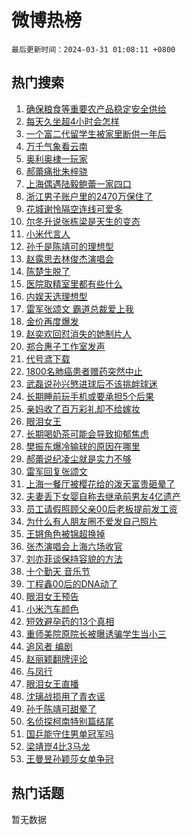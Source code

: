 # 微博热榜

`最后更新时间：2024-03-31 01:08:11 +0800`

## 热门搜索

1. [确保粮食等重要农产品稳定安全供给](https://m.weibo.cn/search?containerid=100103type%3D1%26t%3D10%26q%3D%23%E7%A1%AE%E4%BF%9D%E7%B2%AE%E9%A3%9F%E7%AD%89%E9%87%8D%E8%A6%81%E5%86%9C%E4%BA%A7%E5%93%81%E7%A8%B3%E5%AE%9A%E5%AE%89%E5%85%A8%E4%BE%9B%E7%BB%99%23&stream_entry_id=51&isnewpage=1&extparam=seat%3D1%26filter_type%3Drealtimehot%26c_type%3D51%26stream_entry_id%3D51%26pos%3D0%26q%3D%2523%25E7%25A1%25AE%25E4%25BF%259D%25E7%25B2%25AE%25E9%25A3%259F%25E7%25AD%2589%25E9%2587%258D%25E8%25A6%2581%25E5%2586%259C%25E4%25BA%25A7%25E5%2593%2581%25E7%25A8%25B3%25E5%25AE%259A%25E5%25AE%2589%25E5%2585%25A8%25E4%25BE%259B%25E7%25BB%2599%2523%26dgr%3D0%26cate%3D10103%26display_time%3D1711818489%26pre_seqid%3D171181848997001562868)
1. [每天久坐超4小时会怎样](https://m.weibo.cn/search?containerid=100103type%3D1%26t%3D10%26q%3D%23%E6%AF%8F%E5%A4%A9%E4%B9%85%E5%9D%90%E8%B6%854%E5%B0%8F%E6%97%B6%E4%BC%9A%E6%80%8E%E6%A0%B7%23&stream_entry_id=31&isnewpage=1&extparam=seat%3D1%26realpos%3D1%26band_rank%3D1%26pos%3D0%26c_type%3D31%26cate%3D5001%26lcate%3D5001%26stream_entry_id%3D31%26filter_type%3Drealtimehot%26q%3D%2523%25E6%25AF%258F%25E5%25A4%25A9%25E4%25B9%2585%25E5%259D%2590%25E8%25B6%25854%25E5%25B0%258F%25E6%2597%25B6%25E4%25BC%259A%25E6%2580%258E%25E6%25A0%25B7%2523%26flag%3D2%26dgr%3D0%26display_time%3D1711818489%26pre_seqid%3D171181848997001562868)
1. [一个富二代留学生被家里断供一年后](https://m.weibo.cn/search?containerid=100103type%3D1%26t%3D10%26q%3D%23%E4%B8%80%E4%B8%AA%E5%AF%8C%E4%BA%8C%E4%BB%A3%E7%95%99%E5%AD%A6%E7%94%9F%E8%A2%AB%E5%AE%B6%E9%87%8C%E6%96%AD%E4%BE%9B%E4%B8%80%E5%B9%B4%E5%90%8E%23&stream_entry_id=31&isnewpage=1&extparam=seat%3D1%26realpos%3D2%26band_rank%3D2%26pos%3D1%26c_type%3D31%26cate%3D5001%26lcate%3D5001%26stream_entry_id%3D31%26filter_type%3Drealtimehot%26q%3D%2523%25E4%25B8%2580%25E4%25B8%25AA%25E5%25AF%258C%25E4%25BA%258C%25E4%25BB%25A3%25E7%2595%2599%25E5%25AD%25A6%25E7%2594%259F%25E8%25A2%25AB%25E5%25AE%25B6%25E9%2587%258C%25E6%2596%25AD%25E4%25BE%259B%25E4%25B8%2580%25E5%25B9%25B4%25E5%2590%258E%2523%26flag%3D2%26dgr%3D0%26display_time%3D1711818489%26pre_seqid%3D171181848997001562868)
1. [万千气象看云南](https://m.weibo.cn/search?containerid=100103type%3D1%26t%3D10%26q%3D%23%E4%B8%87%E5%8D%83%E6%B0%94%E8%B1%A1%E7%9C%8B%E4%BA%91%E5%8D%97%23&stream_entry_id=31&isnewpage=1&extparam=seat%3D1%26realpos%3D3%26band_rank%3D3%26pos%3D2%26c_type%3D31%26cate%3D5001%26lcate%3D5001%26stream_entry_id%3D31%26filter_type%3Drealtimehot%26q%3D%2523%25E4%25B8%2587%25E5%258D%2583%25E6%25B0%2594%25E8%25B1%25A1%25E7%259C%258B%25E4%25BA%2591%25E5%258D%2597%2523%26flag%3D0%26dgr%3D0%26display_time%3D1711818489%26pre_seqid%3D171181848997001562868)
1. [奥利奥棣一玩家](https://m.weibo.cn/search?containerid=100103type%3D1%26t%3D10%26q%3D%23%E5%A5%A5%E5%88%A9%E5%A5%A5%E6%A3%A3%E4%B8%80%E7%8E%A9%E5%AE%B6%23&stream_entry_id=31&isnewpage=1&extparam=seat%3D1%26band_rank%3D4%26pos%3D3%26c_type%3D31%26is_ad_pos%3D1%26topic_ad%3D1%26cate%3D5001%26lcate%3D5001%26stream_entry_id%3D31%26filter_type%3Drealtimehot%26q%3D%2523%25E5%25A5%25A5%25E5%2588%25A9%25E5%25A5%25A5%25E6%25A3%25A3%25E4%25B8%2580%25E7%258E%25A9%25E5%25AE%25B6%2523%26dgr%3D0%26adid%3D229725%26display_time%3D1711818489%26pre_seqid%3D171181848997001562868)
1. [郝蕾痛批朱梓骁](https://m.weibo.cn/search?containerid=100103type%3D1%26t%3D10%26q%3D%23%E9%83%9D%E8%95%BE%E7%97%9B%E6%89%B9%E6%9C%B1%E6%A2%93%E9%AA%81%23&stream_entry_id=31&isnewpage=1&extparam=seat%3D1%26realpos%3D4%26band_rank%3D4%26pos%3D4%26c_type%3D31%26cate%3D5001%26lcate%3D5001%26stream_entry_id%3D31%26filter_type%3Drealtimehot%26q%3D%2523%25E9%2583%259D%25E8%2595%25BE%25E7%2597%259B%25E6%2589%25B9%25E6%259C%25B1%25E6%25A2%2593%25E9%25AA%2581%2523%26flag%3D2%26dgr%3D0%26display_time%3D1711818489%26pre_seqid%3D171181848997001562868)
1. [上海偶遇陆毅鲍蕾一家四口](https://m.weibo.cn/search?containerid=100103type%3D1%26t%3D10%26q%3D%23%E4%B8%8A%E6%B5%B7%E5%81%B6%E9%81%87%E9%99%86%E6%AF%85%E9%B2%8D%E8%95%BE%E4%B8%80%E5%AE%B6%E5%9B%9B%E5%8F%A3%23&stream_entry_id=31&isnewpage=1&extparam=seat%3D1%26realpos%3D5%26band_rank%3D5%26pos%3D5%26c_type%3D31%26cate%3D5001%26lcate%3D5001%26stream_entry_id%3D31%26filter_type%3Drealtimehot%26q%3D%2523%25E4%25B8%258A%25E6%25B5%25B7%25E5%2581%25B6%25E9%2581%2587%25E9%2599%2586%25E6%25AF%2585%25E9%25B2%258D%25E8%2595%25BE%25E4%25B8%2580%25E5%25AE%25B6%25E5%259B%259B%25E5%258F%25A3%2523%26flag%3D1%26dgr%3D0%26display_time%3D1711818489%26pre_seqid%3D171181848997001562868)
1. [浙江男子账户里的2470万保住了](https://m.weibo.cn/search?containerid=100103type%3D1%26t%3D10%26q%3D%23%E6%B5%99%E6%B1%9F%E7%94%B7%E5%AD%90%E8%B4%A6%E6%88%B7%E9%87%8C%E7%9A%842470%E4%B8%87%E4%BF%9D%E4%BD%8F%E4%BA%86%23&stream_entry_id=31&isnewpage=1&extparam=seat%3D1%26realpos%3D6%26band_rank%3D6%26pos%3D6%26c_type%3D31%26cate%3D5001%26lcate%3D5001%26stream_entry_id%3D31%26filter_type%3Drealtimehot%26q%3D%2523%25E6%25B5%2599%25E6%25B1%259F%25E7%2594%25B7%25E5%25AD%2590%25E8%25B4%25A6%25E6%2588%25B7%25E9%2587%258C%25E7%259A%25842470%25E4%25B8%2587%25E4%25BF%259D%25E4%25BD%258F%25E4%25BA%2586%2523%26flag%3D32768%26dgr%3D0%26display_time%3D1711818489%26pre_seqid%3D171181848997001562868)
1. [花城谢怜隔空连线可爱多](https://m.weibo.cn/search?containerid=100103type%3D1%26t%3D10%26q%3D%23%E8%8A%B1%E5%9F%8E%E8%B0%A2%E6%80%9C%E9%9A%94%E7%A9%BA%E8%BF%9E%E7%BA%BF%E5%8F%AF%E7%88%B1%E5%A4%9A%23&stream_entry_id=31&isnewpage=1&extparam=seat%3D1%26band_rank%3D7%26pos%3D7%26c_type%3D31%26is_ad_pos%3D1%26topic_ad%3D1%26cate%3D5001%26lcate%3D5001%26stream_entry_id%3D31%26filter_type%3Drealtimehot%26q%3D%2523%25E8%258A%25B1%25E5%259F%258E%25E8%25B0%25A2%25E6%2580%259C%25E9%259A%2594%25E7%25A9%25BA%25E8%25BF%259E%25E7%25BA%25BF%25E5%258F%25AF%25E7%2588%25B1%25E5%25A4%259A%2523%26dgr%3D0%26adid%3D229724%26display_time%3D1711818489%26pre_seqid%3D171181848997001562868)
1. [尔冬升说张栋梁是天生的变态](https://m.weibo.cn/search?containerid=100103type%3D1%26t%3D10%26q%3D%23%E5%B0%94%E5%86%AC%E5%8D%87%E8%AF%B4%E5%BC%A0%E6%A0%8B%E6%A2%81%E6%98%AF%E5%A4%A9%E7%94%9F%E7%9A%84%E5%8F%98%E6%80%81%23&stream_entry_id=31&isnewpage=1&extparam=seat%3D1%26realpos%3D7%26band_rank%3D7%26pos%3D8%26c_type%3D31%26cate%3D5001%26lcate%3D5001%26stream_entry_id%3D31%26filter_type%3Drealtimehot%26q%3D%2523%25E5%25B0%2594%25E5%2586%25AC%25E5%258D%2587%25E8%25AF%25B4%25E5%25BC%25A0%25E6%25A0%258B%25E6%25A2%2581%25E6%2598%25AF%25E5%25A4%25A9%25E7%2594%259F%25E7%259A%2584%25E5%258F%2598%25E6%2580%2581%2523%26flag%3D2%26dgr%3D0%26display_time%3D1711818489%26pre_seqid%3D171181848997001562868)
1. [小米代言人](https://m.weibo.cn/search?containerid=100103type%3D1%26t%3D10%26q%3D%E5%B0%8F%E7%B1%B3%E4%BB%A3%E8%A8%80%E4%BA%BA&stream_entry_id=31&isnewpage=1&extparam=seat%3D1%26realpos%3D8%26band_rank%3D8%26pos%3D9%26c_type%3D31%26cate%3D5001%26lcate%3D5001%26stream_entry_id%3D31%26filter_type%3Drealtimehot%26q%3D%25E5%25B0%258F%25E7%25B1%25B3%25E4%25BB%25A3%25E8%25A8%2580%25E4%25BA%25BA%26flag%3D2%26dgr%3D0%26display_time%3D1711818489%26pre_seqid%3D171181848997001562868)
1. [孙千是陈靖可的理想型](https://m.weibo.cn/search?containerid=100103type%3D1%26t%3D10%26q%3D%23%E5%AD%99%E5%8D%83%E6%98%AF%E9%99%88%E9%9D%96%E5%8F%AF%E7%9A%84%E7%90%86%E6%83%B3%E5%9E%8B%23&stream_entry_id=31&isnewpage=1&extparam=seat%3D1%26realpos%3D9%26band_rank%3D9%26pos%3D10%26c_type%3D31%26cate%3D5001%26lcate%3D5001%26stream_entry_id%3D31%26filter_type%3Drealtimehot%26q%3D%2523%25E5%25AD%2599%25E5%258D%2583%25E6%2598%25AF%25E9%2599%2588%25E9%259D%2596%25E5%258F%25AF%25E7%259A%2584%25E7%2590%2586%25E6%2583%25B3%25E5%259E%258B%2523%26flag%3D2%26dgr%3D0%26display_time%3D1711818489%26pre_seqid%3D171181848997001562868)
1. [赵露思去林俊杰演唱会](https://m.weibo.cn/search?containerid=100103type%3D1%26t%3D10%26q%3D%E8%B5%B5%E9%9C%B2%E6%80%9D%E5%8E%BB%E6%9E%97%E4%BF%8A%E6%9D%B0%E6%BC%94%E5%94%B1%E4%BC%9A&stream_entry_id=31&isnewpage=1&extparam=seat%3D1%26realpos%3D10%26band_rank%3D10%26pos%3D11%26c_type%3D31%26cate%3D5001%26lcate%3D5001%26stream_entry_id%3D31%26filter_type%3Drealtimehot%26q%3D%25E8%25B5%25B5%25E9%259C%25B2%25E6%2580%259D%25E5%258E%25BB%25E6%259E%2597%25E4%25BF%258A%25E6%259D%25B0%25E6%25BC%2594%25E5%2594%25B1%25E4%25BC%259A%26flag%3D0%26dgr%3D0%26display_time%3D1711818489%26pre_seqid%3D171181848997001562868)
1. [陈楚生脱了](https://m.weibo.cn/search?containerid=100103type%3D1%26t%3D10%26q%3D%E9%99%88%E6%A5%9A%E7%94%9F%E8%84%B1%E4%BA%86&stream_entry_id=31&isnewpage=1&extparam=seat%3D1%26realpos%3D11%26band_rank%3D11%26pos%3D12%26c_type%3D31%26cate%3D5001%26lcate%3D5001%26stream_entry_id%3D31%26filter_type%3Drealtimehot%26q%3D%25E9%2599%2588%25E6%25A5%259A%25E7%2594%259F%25E8%2584%25B1%25E4%25BA%2586%26flag%3D2%26dgr%3D0%26display_time%3D1711818489%26pre_seqid%3D171181848997001562868)
1. [医院取精室里都有些什么](https://m.weibo.cn/search?containerid=100103type%3D1%26t%3D10%26q%3D%23%E5%8C%BB%E9%99%A2%E5%8F%96%E7%B2%BE%E5%AE%A4%E9%87%8C%E9%83%BD%E6%9C%89%E4%BA%9B%E4%BB%80%E4%B9%88%23&stream_entry_id=31&isnewpage=1&extparam=seat%3D1%26realpos%3D12%26band_rank%3D12%26pos%3D13%26c_type%3D31%26cate%3D5001%26lcate%3D5001%26stream_entry_id%3D31%26filter_type%3Drealtimehot%26q%3D%2523%25E5%258C%25BB%25E9%2599%25A2%25E5%258F%2596%25E7%25B2%25BE%25E5%25AE%25A4%25E9%2587%258C%25E9%2583%25BD%25E6%259C%2589%25E4%25BA%259B%25E4%25BB%2580%25E4%25B9%2588%2523%26flag%3D2%26dgr%3D0%26display_time%3D1711818489%26pre_seqid%3D171181848997001562868)
1. [内娱天选理想型](https://m.weibo.cn/search?containerid=100103type%3D1%26t%3D10%26q%3D%23%E5%86%85%E5%A8%B1%E5%A4%A9%E9%80%89%E7%90%86%E6%83%B3%E5%9E%8B%23&stream_entry_id=31&isnewpage=1&extparam=seat%3D1%26realpos%3D13%26band_rank%3D13%26pos%3D14%26c_type%3D31%26cate%3D5001%26lcate%3D5001%26stream_entry_id%3D31%26filter_type%3Drealtimehot%26q%3D%2523%25E5%2586%2585%25E5%25A8%25B1%25E5%25A4%25A9%25E9%2580%2589%25E7%2590%2586%25E6%2583%25B3%25E5%259E%258B%2523%26flag%3D2%26dgr%3D0%26display_time%3D1711818489%26pre_seqid%3D171181848997001562868)
1. [雷军张颂文 霸道总裁爱上我](https://m.weibo.cn/search?containerid=100103type%3D1%26t%3D10%26q%3D%E9%9B%B7%E5%86%9B%E5%BC%A0%E9%A2%82%E6%96%87+%E9%9C%B8%E9%81%93%E6%80%BB%E8%A3%81%E7%88%B1%E4%B8%8A%E6%88%91&stream_entry_id=31&isnewpage=1&extparam=seat%3D1%26realpos%3D14%26band_rank%3D14%26pos%3D15%26c_type%3D31%26cate%3D5001%26lcate%3D5001%26stream_entry_id%3D31%26filter_type%3Drealtimehot%26q%3D%25E9%259B%25B7%25E5%2586%259B%25E5%25BC%25A0%25E9%25A2%2582%25E6%2596%2587%2520%25E9%259C%25B8%25E9%2581%2593%25E6%2580%25BB%25E8%25A3%2581%25E7%2588%25B1%25E4%25B8%258A%25E6%2588%2591%26flag%3D0%26dgr%3D0%26display_time%3D1711818489%26pre_seqid%3D171181848997001562868)
1. [金价再度爆发](https://m.weibo.cn/search?containerid=100103type%3D1%26t%3D10%26q%3D%23%E9%87%91%E4%BB%B7%E5%86%8D%E5%BA%A6%E7%88%86%E5%8F%91%23&stream_entry_id=31&isnewpage=1&extparam=seat%3D1%26realpos%3D15%26band_rank%3D15%26pos%3D16%26c_type%3D31%26cate%3D5001%26lcate%3D5001%26stream_entry_id%3D31%26filter_type%3Drealtimehot%26q%3D%2523%25E9%2587%2591%25E4%25BB%25B7%25E5%2586%258D%25E5%25BA%25A6%25E7%2588%2586%25E5%258F%2591%2523%26flag%3D0%26dgr%3D0%26display_time%3D1711818489%26pre_seqid%3D171181848997001562868)
1. [赵奕欢回怼消失的她制片人](https://m.weibo.cn/search?containerid=100103type%3D1%26t%3D10%26q%3D%23%E8%B5%B5%E5%A5%95%E6%AC%A2%E5%9B%9E%E6%80%BC%E6%B6%88%E5%A4%B1%E7%9A%84%E5%A5%B9%E5%88%B6%E7%89%87%E4%BA%BA%23&stream_entry_id=31&isnewpage=1&extparam=seat%3D1%26realpos%3D16%26band_rank%3D16%26pos%3D17%26c_type%3D31%26cate%3D5001%26lcate%3D5001%26stream_entry_id%3D31%26filter_type%3Drealtimehot%26q%3D%2523%25E8%25B5%25B5%25E5%25A5%2595%25E6%25AC%25A2%25E5%259B%259E%25E6%2580%25BC%25E6%25B6%2588%25E5%25A4%25B1%25E7%259A%2584%25E5%25A5%25B9%25E5%2588%25B6%25E7%2589%2587%25E4%25BA%25BA%2523%26flag%3D2%26dgr%3D0%26display_time%3D1711818489%26pre_seqid%3D171181848997001562868)
1. [郑合惠子工作室发声](https://m.weibo.cn/search?containerid=100103type%3D1%26t%3D10%26q%3D%E9%83%91%E5%90%88%E6%83%A0%E5%AD%90%E5%B7%A5%E4%BD%9C%E5%AE%A4%E5%8F%91%E5%A3%B0&stream_entry_id=31&isnewpage=1&extparam=seat%3D1%26realpos%3D17%26band_rank%3D17%26pos%3D18%26c_type%3D31%26cate%3D5001%26lcate%3D5001%26stream_entry_id%3D31%26filter_type%3Drealtimehot%26q%3D%25E9%2583%2591%25E5%2590%2588%25E6%2583%25A0%25E5%25AD%2590%25E5%25B7%25A5%25E4%25BD%259C%25E5%25AE%25A4%25E5%258F%2591%25E5%25A3%25B0%26flag%3D0%26dgr%3D0%26display_time%3D1711818489%26pre_seqid%3D171181848997001562868)
1. [代号鸢下载](https://m.weibo.cn/search?containerid=100103type%3D1%26t%3D10%26q%3D%E4%BB%A3%E5%8F%B7%E9%B8%A2%E4%B8%8B%E8%BD%BD&stream_entry_id=31&isnewpage=1&extparam=seat%3D1%26realpos%3D18%26band_rank%3D18%26pos%3D19%26c_type%3D31%26cate%3D5001%26lcate%3D5001%26stream_entry_id%3D31%26filter_type%3Drealtimehot%26q%3D%25E4%25BB%25A3%25E5%258F%25B7%25E9%25B8%25A2%25E4%25B8%258B%25E8%25BD%25BD%26flag%3D0%26dgr%3D0%26display_time%3D1711818489%26pre_seqid%3D171181848997001562868)
1. [1800名肺癌患者赠药突然中止](https://m.weibo.cn/search?containerid=100103type%3D1%26t%3D10%26q%3D%231800%E5%90%8D%E8%82%BA%E7%99%8C%E6%82%A3%E8%80%85%E8%B5%A0%E8%8D%AF%E7%AA%81%E7%84%B6%E4%B8%AD%E6%AD%A2%23&stream_entry_id=31&isnewpage=1&extparam=seat%3D1%26realpos%3D19%26band_rank%3D19%26pos%3D20%26c_type%3D31%26cate%3D5001%26lcate%3D5001%26stream_entry_id%3D31%26filter_type%3Drealtimehot%26q%3D%25231800%25E5%2590%258D%25E8%2582%25BA%25E7%2599%258C%25E6%2582%25A3%25E8%2580%2585%25E8%25B5%25A0%25E8%258D%25AF%25E7%25AA%2581%25E7%2584%25B6%25E4%25B8%25AD%25E6%25AD%25A2%2523%26flag%3D0%26dgr%3D0%26display_time%3D1711818489%26pre_seqid%3D171181848997001562868)
1. [武磊说孙兴慜进球后不该挑衅球迷](https://m.weibo.cn/search?containerid=100103type%3D1%26t%3D10%26q%3D%23%E6%AD%A6%E7%A3%8A%E8%AF%B4%E5%AD%99%E5%85%B4%E6%85%9C%E8%BF%9B%E7%90%83%E5%90%8E%E4%B8%8D%E8%AF%A5%E6%8C%91%E8%A1%85%E7%90%83%E8%BF%B7%23&stream_entry_id=31&isnewpage=1&extparam=seat%3D1%26realpos%3D20%26band_rank%3D20%26pos%3D21%26c_type%3D31%26cate%3D5001%26lcate%3D5001%26stream_entry_id%3D31%26filter_type%3Drealtimehot%26q%3D%2523%25E6%25AD%25A6%25E7%25A3%258A%25E8%25AF%25B4%25E5%25AD%2599%25E5%2585%25B4%25E6%2585%259C%25E8%25BF%259B%25E7%2590%2583%25E5%2590%258E%25E4%25B8%258D%25E8%25AF%25A5%25E6%258C%2591%25E8%25A1%2585%25E7%2590%2583%25E8%25BF%25B7%2523%26flag%3D0%26dgr%3D0%26display_time%3D1711818489%26pre_seqid%3D171181848997001562868)
1. [长期睡前玩手机或要承担5个后果](https://m.weibo.cn/search?containerid=100103type%3D1%26t%3D10%26q%3D%23%E9%95%BF%E6%9C%9F%E7%9D%A1%E5%89%8D%E7%8E%A9%E6%89%8B%E6%9C%BA%E6%88%96%E8%A6%81%E6%89%BF%E6%8B%855%E4%B8%AA%E5%90%8E%E6%9E%9C%23&stream_entry_id=31&isnewpage=1&extparam=seat%3D1%26realpos%3D21%26band_rank%3D21%26pos%3D22%26c_type%3D31%26cate%3D5001%26lcate%3D5001%26stream_entry_id%3D31%26filter_type%3Drealtimehot%26q%3D%2523%25E9%2595%25BF%25E6%259C%259F%25E7%259D%25A1%25E5%2589%258D%25E7%258E%25A9%25E6%2589%258B%25E6%259C%25BA%25E6%2588%2596%25E8%25A6%2581%25E6%2589%25BF%25E6%258B%25855%25E4%25B8%25AA%25E5%2590%258E%25E6%259E%259C%2523%26flag%3D0%26dgr%3D0%26display_time%3D1711818489%26pre_seqid%3D171181848997001562868)
1. [亲妈收了百万彩礼却不给嫁妆](https://m.weibo.cn/search?containerid=100103type%3D1%26t%3D10%26q%3D%23%E4%BA%B2%E5%A6%88%E6%94%B6%E4%BA%86%E7%99%BE%E4%B8%87%E5%BD%A9%E7%A4%BC%E5%8D%B4%E4%B8%8D%E7%BB%99%E5%AB%81%E5%A6%86%23&stream_entry_id=31&isnewpage=1&extparam=seat%3D1%26realpos%3D22%26band_rank%3D22%26pos%3D23%26c_type%3D31%26cate%3D5001%26lcate%3D5001%26stream_entry_id%3D31%26filter_type%3Drealtimehot%26q%3D%2523%25E4%25BA%25B2%25E5%25A6%2588%25E6%2594%25B6%25E4%25BA%2586%25E7%2599%25BE%25E4%25B8%2587%25E5%25BD%25A9%25E7%25A4%25BC%25E5%258D%25B4%25E4%25B8%258D%25E7%25BB%2599%25E5%25AB%2581%25E5%25A6%2586%2523%26flag%3D1%26dgr%3D0%26display_time%3D1711818489%26pre_seqid%3D171181848997001562868)
1. [眼泪女王](https://m.weibo.cn/search?containerid=100103type%3D1%26t%3D10%26q%3D%E7%9C%BC%E6%B3%AA%E5%A5%B3%E7%8E%8B&stream_entry_id=31&isnewpage=1&extparam=seat%3D1%26realpos%3D23%26band_rank%3D23%26pos%3D24%26c_type%3D31%26cate%3D5001%26lcate%3D5001%26stream_entry_id%3D31%26filter_type%3Drealtimehot%26q%3D%25E7%259C%25BC%25E6%25B3%25AA%25E5%25A5%25B3%25E7%258E%258B%26flag%3D0%26dgr%3D0%26display_time%3D1711818489%26pre_seqid%3D171181848997001562868)
1. [长期喝奶茶可能会导致抑郁焦虑](https://m.weibo.cn/search?containerid=100103type%3D1%26t%3D10%26q%3D%23%E9%95%BF%E6%9C%9F%E5%96%9D%E5%A5%B6%E8%8C%B6%E5%8F%AF%E8%83%BD%E4%BC%9A%E5%AF%BC%E8%87%B4%E6%8A%91%E9%83%81%E7%84%A6%E8%99%91%23&stream_entry_id=31&isnewpage=1&extparam=seat%3D1%26realpos%3D24%26band_rank%3D24%26pos%3D25%26c_type%3D31%26cate%3D5001%26lcate%3D5001%26stream_entry_id%3D31%26filter_type%3Drealtimehot%26q%3D%2523%25E9%2595%25BF%25E6%259C%259F%25E5%2596%259D%25E5%25A5%25B6%25E8%258C%25B6%25E5%258F%25AF%25E8%2583%25BD%25E4%25BC%259A%25E5%25AF%25BC%25E8%2587%25B4%25E6%258A%2591%25E9%2583%2581%25E7%2584%25A6%25E8%2599%2591%2523%26flag%3D0%26dgr%3D0%26display_time%3D1711818489%26pre_seqid%3D171181848997001562868)
1. [樊振东爆冷输球的原因在哪里](https://m.weibo.cn/search?containerid=100103type%3D1%26t%3D10%26q%3D%23%E6%A8%8A%E6%8C%AF%E4%B8%9C%E7%88%86%E5%86%B7%E8%BE%93%E7%90%83%E7%9A%84%E5%8E%9F%E5%9B%A0%E5%9C%A8%E5%93%AA%E9%87%8C%23&stream_entry_id=31&isnewpage=1&extparam=seat%3D1%26realpos%3D25%26band_rank%3D25%26pos%3D26%26c_type%3D31%26cate%3D5001%26lcate%3D5001%26stream_entry_id%3D31%26filter_type%3Drealtimehot%26q%3D%2523%25E6%25A8%258A%25E6%258C%25AF%25E4%25B8%259C%25E7%2588%2586%25E5%2586%25B7%25E8%25BE%2593%25E7%2590%2583%25E7%259A%2584%25E5%258E%259F%25E5%259B%25A0%25E5%259C%25A8%25E5%2593%25AA%25E9%2587%258C%2523%26flag%3D0%26dgr%3D0%26display_time%3D1711818489%26pre_seqid%3D171181848997001562868)
1. [郝蕾说纪凌尘就是实力不够](https://m.weibo.cn/search?containerid=100103type%3D1%26t%3D10%26q%3D%23%E9%83%9D%E8%95%BE%E8%AF%B4%E7%BA%AA%E5%87%8C%E5%B0%98%E5%B0%B1%E6%98%AF%E5%AE%9E%E5%8A%9B%E4%B8%8D%E5%A4%9F%23&stream_entry_id=31&isnewpage=1&extparam=seat%3D1%26realpos%3D26%26band_rank%3D26%26pos%3D27%26c_type%3D31%26cate%3D5001%26lcate%3D5001%26stream_entry_id%3D31%26filter_type%3Drealtimehot%26q%3D%2523%25E9%2583%259D%25E8%2595%25BE%25E8%25AF%25B4%25E7%25BA%25AA%25E5%2587%258C%25E5%25B0%2598%25E5%25B0%25B1%25E6%2598%25AF%25E5%25AE%259E%25E5%258A%259B%25E4%25B8%258D%25E5%25A4%259F%2523%26flag%3D1%26dgr%3D0%26display_time%3D1711818489%26pre_seqid%3D171181848997001562868)
1. [雷军回复张颂文](https://m.weibo.cn/search?containerid=100103type%3D1%26t%3D10%26q%3D%23%E9%9B%B7%E5%86%9B%E5%9B%9E%E5%A4%8D%E5%BC%A0%E9%A2%82%E6%96%87%23&stream_entry_id=31&isnewpage=1&extparam=seat%3D1%26realpos%3D27%26band_rank%3D27%26pos%3D28%26c_type%3D31%26cate%3D5001%26lcate%3D5001%26stream_entry_id%3D31%26filter_type%3Drealtimehot%26q%3D%2523%25E9%259B%25B7%25E5%2586%259B%25E5%259B%259E%25E5%25A4%258D%25E5%25BC%25A0%25E9%25A2%2582%25E6%2596%2587%2523%26flag%3D0%26dgr%3D0%26display_time%3D1711818489%26pre_seqid%3D171181848997001562868)
1. [上海一餐厅被樱花给的泼天富贵砸晕了](https://m.weibo.cn/search?containerid=100103type%3D1%26t%3D10%26q%3D%23%E4%B8%8A%E6%B5%B7%E4%B8%80%E9%A4%90%E5%8E%85%E8%A2%AB%E6%A8%B1%E8%8A%B1%E7%BB%99%E7%9A%84%E6%B3%BC%E5%A4%A9%E5%AF%8C%E8%B4%B5%E7%A0%B8%E6%99%95%E4%BA%86%23&stream_entry_id=31&isnewpage=1&extparam=seat%3D1%26realpos%3D28%26band_rank%3D28%26pos%3D29%26c_type%3D31%26cate%3D5001%26lcate%3D5001%26stream_entry_id%3D31%26filter_type%3Drealtimehot%26q%3D%2523%25E4%25B8%258A%25E6%25B5%25B7%25E4%25B8%2580%25E9%25A4%2590%25E5%258E%2585%25E8%25A2%25AB%25E6%25A8%25B1%25E8%258A%25B1%25E7%25BB%2599%25E7%259A%2584%25E6%25B3%25BC%25E5%25A4%25A9%25E5%25AF%258C%25E8%25B4%25B5%25E7%25A0%25B8%25E6%2599%2595%25E4%25BA%2586%2523%26flag%3D0%26dgr%3D0%26display_time%3D1711818489%26pre_seqid%3D171181848997001562868)
1. [夫妻丢下女婴自称去继承前男友4亿遗产](https://m.weibo.cn/search?containerid=100103type%3D1%26t%3D10%26q%3D%23%E5%A4%AB%E5%A6%BB%E4%B8%A2%E4%B8%8B%E5%A5%B3%E5%A9%B4%E8%87%AA%E7%A7%B0%E5%8E%BB%E7%BB%A7%E6%89%BF%E5%89%8D%E7%94%B7%E5%8F%8B4%E4%BA%BF%E9%81%97%E4%BA%A7%23&stream_entry_id=31&isnewpage=1&extparam=seat%3D1%26realpos%3D29%26band_rank%3D29%26pos%3D30%26c_type%3D31%26cate%3D5001%26lcate%3D5001%26stream_entry_id%3D31%26filter_type%3Drealtimehot%26q%3D%2523%25E5%25A4%25AB%25E5%25A6%25BB%25E4%25B8%25A2%25E4%25B8%258B%25E5%25A5%25B3%25E5%25A9%25B4%25E8%2587%25AA%25E7%25A7%25B0%25E5%258E%25BB%25E7%25BB%25A7%25E6%2589%25BF%25E5%2589%258D%25E7%2594%25B7%25E5%258F%258B4%25E4%25BA%25BF%25E9%2581%2597%25E4%25BA%25A7%2523%26flag%3D0%26dgr%3D0%26display_time%3D1711818489%26pre_seqid%3D171181848997001562868)
1. [员工请假照顾父亲00后老板提前发工资](https://m.weibo.cn/search?containerid=100103type%3D1%26t%3D10%26q%3D%23%E5%91%98%E5%B7%A5%E8%AF%B7%E5%81%87%E7%85%A7%E9%A1%BE%E7%88%B6%E4%BA%B200%E5%90%8E%E8%80%81%E6%9D%BF%E6%8F%90%E5%89%8D%E5%8F%91%E5%B7%A5%E8%B5%84%23&stream_entry_id=31&isnewpage=1&extparam=seat%3D1%26realpos%3D30%26band_rank%3D30%26pos%3D31%26c_type%3D31%26cate%3D5001%26lcate%3D5001%26stream_entry_id%3D31%26filter_type%3Drealtimehot%26q%3D%2523%25E5%2591%2598%25E5%25B7%25A5%25E8%25AF%25B7%25E5%2581%2587%25E7%2585%25A7%25E9%25A1%25BE%25E7%2588%25B6%25E4%25BA%25B200%25E5%2590%258E%25E8%2580%2581%25E6%259D%25BF%25E6%258F%2590%25E5%2589%258D%25E5%258F%2591%25E5%25B7%25A5%25E8%25B5%2584%2523%26flag%3D32768%26dgr%3D0%26display_time%3D1711818489%26pre_seqid%3D171181848997001562868)
1. [为什么有人朋友圈不爱发自己照片](https://m.weibo.cn/search?containerid=100103type%3D1%26t%3D10%26q%3D%23%E4%B8%BA%E4%BB%80%E4%B9%88%E6%9C%89%E4%BA%BA%E6%9C%8B%E5%8F%8B%E5%9C%88%E4%B8%8D%E7%88%B1%E5%8F%91%E8%87%AA%E5%B7%B1%E7%85%A7%E7%89%87%23&stream_entry_id=31&isnewpage=1&extparam=seat%3D1%26realpos%3D31%26band_rank%3D31%26pos%3D32%26c_type%3D31%26cate%3D5001%26lcate%3D5001%26stream_entry_id%3D31%26filter_type%3Drealtimehot%26q%3D%2523%25E4%25B8%25BA%25E4%25BB%2580%25E4%25B9%2588%25E6%259C%2589%25E4%25BA%25BA%25E6%259C%258B%25E5%258F%258B%25E5%259C%2588%25E4%25B8%258D%25E7%2588%25B1%25E5%258F%2591%25E8%2587%25AA%25E5%25B7%25B1%25E7%2585%25A7%25E7%2589%2587%2523%26flag%3D0%26dgr%3D0%26display_time%3D1711818489%26pre_seqid%3D171181848997001562868)
1. [王锵角色被锦超换掉](https://m.weibo.cn/search?containerid=100103type%3D1%26t%3D10%26q%3D%23%E7%8E%8B%E9%94%B5%E8%A7%92%E8%89%B2%E8%A2%AB%E9%94%A6%E8%B6%85%E6%8D%A2%E6%8E%89%23&stream_entry_id=31&isnewpage=1&extparam=seat%3D1%26realpos%3D32%26band_rank%3D32%26pos%3D33%26c_type%3D31%26cate%3D5001%26lcate%3D5001%26stream_entry_id%3D31%26filter_type%3Drealtimehot%26q%3D%2523%25E7%258E%258B%25E9%2594%25B5%25E8%25A7%2592%25E8%2589%25B2%25E8%25A2%25AB%25E9%2594%25A6%25E8%25B6%2585%25E6%258D%25A2%25E6%258E%2589%2523%26flag%3D1%26dgr%3D0%26display_time%3D1711818489%26pre_seqid%3D171181848997001562868)
1. [张杰演唱会上海六场收官](https://m.weibo.cn/search?containerid=100103type%3D1%26t%3D10%26q%3D%23%E5%BC%A0%E6%9D%B0%E6%BC%94%E5%94%B1%E4%BC%9A%E4%B8%8A%E6%B5%B7%E5%85%AD%E5%9C%BA%E6%94%B6%E5%AE%98%23&stream_entry_id=31&isnewpage=1&extparam=seat%3D1%26realpos%3D33%26band_rank%3D33%26pos%3D34%26c_type%3D31%26cate%3D5001%26lcate%3D5001%26stream_entry_id%3D31%26filter_type%3Drealtimehot%26q%3D%2523%25E5%25BC%25A0%25E6%259D%25B0%25E6%25BC%2594%25E5%2594%25B1%25E4%25BC%259A%25E4%25B8%258A%25E6%25B5%25B7%25E5%2585%25AD%25E5%259C%25BA%25E6%2594%25B6%25E5%25AE%2598%2523%26flag%3D0%26dgr%3D0%26display_time%3D1711818489%26pre_seqid%3D171181848997001562868)
1. [刘亦菲谈保持容貌的方法](https://m.weibo.cn/search?containerid=100103type%3D1%26t%3D10%26q%3D%E5%88%98%E4%BA%A6%E8%8F%B2%E8%B0%88%E4%BF%9D%E6%8C%81%E5%AE%B9%E8%B2%8C%E7%9A%84%E6%96%B9%E6%B3%95&stream_entry_id=31&isnewpage=1&extparam=seat%3D1%26realpos%3D34%26band_rank%3D34%26pos%3D35%26c_type%3D31%26cate%3D5001%26lcate%3D5001%26stream_entry_id%3D31%26filter_type%3Drealtimehot%26q%3D%25E5%2588%2598%25E4%25BA%25A6%25E8%258F%25B2%25E8%25B0%2588%25E4%25BF%259D%25E6%258C%2581%25E5%25AE%25B9%25E8%25B2%258C%25E7%259A%2584%25E6%2596%25B9%25E6%25B3%2595%26flag%3D1%26dgr%3D0%26display_time%3D1711818489%26pre_seqid%3D171181848997001562868)
1. [十个勤天 音乐节](https://m.weibo.cn/search?containerid=100103type%3D1%26t%3D10%26q%3D%E5%8D%81%E4%B8%AA%E5%8B%A4%E5%A4%A9+%E9%9F%B3%E4%B9%90%E8%8A%82&stream_entry_id=31&isnewpage=1&extparam=seat%3D1%26realpos%3D35%26band_rank%3D35%26pos%3D36%26c_type%3D31%26cate%3D5001%26lcate%3D5001%26stream_entry_id%3D31%26filter_type%3Drealtimehot%26q%3D%25E5%258D%2581%25E4%25B8%25AA%25E5%258B%25A4%25E5%25A4%25A9%2520%25E9%259F%25B3%25E4%25B9%2590%25E8%258A%2582%26flag%3D0%26dgr%3D0%26display_time%3D1711818489%26pre_seqid%3D171181848997001562868)
1. [丁程鑫00后的DNA动了](https://m.weibo.cn/search?containerid=100103type%3D1%26t%3D10%26q%3D%23%E4%B8%81%E7%A8%8B%E9%91%AB00%E5%90%8E%E7%9A%84DNA%E5%8A%A8%E4%BA%86%23&stream_entry_id=31&isnewpage=1&extparam=seat%3D1%26realpos%3D36%26band_rank%3D36%26pos%3D37%26c_type%3D31%26cate%3D5001%26lcate%3D5001%26stream_entry_id%3D31%26filter_type%3Drealtimehot%26q%3D%2523%25E4%25B8%2581%25E7%25A8%258B%25E9%2591%25AB00%25E5%2590%258E%25E7%259A%2584DNA%25E5%258A%25A8%25E4%25BA%2586%2523%26flag%3D1%26dgr%3D0%26display_time%3D1711818489%26pre_seqid%3D171181848997001562868)
1. [眼泪女王预告](https://m.weibo.cn/search?containerid=100103type%3D1%26t%3D10%26q%3D%E7%9C%BC%E6%B3%AA%E5%A5%B3%E7%8E%8B%E9%A2%84%E5%91%8A&stream_entry_id=31&isnewpage=1&extparam=seat%3D1%26realpos%3D37%26band_rank%3D37%26pos%3D38%26c_type%3D31%26cate%3D5001%26lcate%3D5001%26stream_entry_id%3D31%26filter_type%3Drealtimehot%26q%3D%25E7%259C%25BC%25E6%25B3%25AA%25E5%25A5%25B3%25E7%258E%258B%25E9%25A2%2584%25E5%2591%258A%26flag%3D0%26dgr%3D0%26display_time%3D1711818489%26pre_seqid%3D171181848997001562868)
1. [小米汽车颜色](https://m.weibo.cn/search?containerid=100103type%3D1%26t%3D10%26q%3D%E5%B0%8F%E7%B1%B3%E6%B1%BD%E8%BD%A6%E9%A2%9C%E8%89%B2&stream_entry_id=31&isnewpage=1&extparam=seat%3D1%26realpos%3D38%26band_rank%3D38%26pos%3D39%26c_type%3D31%26cate%3D5001%26lcate%3D5001%26stream_entry_id%3D31%26filter_type%3Drealtimehot%26q%3D%25E5%25B0%258F%25E7%25B1%25B3%25E6%25B1%25BD%25E8%25BD%25A6%25E9%25A2%259C%25E8%2589%25B2%26flag%3D0%26dgr%3D0%26display_time%3D1711818489%26pre_seqid%3D171181848997001562868)
1. [短效避孕药的13个真相](https://m.weibo.cn/search?containerid=100103type%3D1%26t%3D10%26q%3D%23%E7%9F%AD%E6%95%88%E9%81%BF%E5%AD%95%E8%8D%AF%E7%9A%8413%E4%B8%AA%E7%9C%9F%E7%9B%B8%23&stream_entry_id=31&isnewpage=1&extparam=seat%3D1%26realpos%3D39%26band_rank%3D39%26pos%3D40%26c_type%3D31%26cate%3D5001%26lcate%3D5001%26stream_entry_id%3D31%26filter_type%3Drealtimehot%26q%3D%2523%25E7%259F%25AD%25E6%2595%2588%25E9%2581%25BF%25E5%25AD%2595%25E8%258D%25AF%25E7%259A%258413%25E4%25B8%25AA%25E7%259C%259F%25E7%259B%25B8%2523%26flag%3D0%26dgr%3D0%26display_time%3D1711818489%26pre_seqid%3D171181848997001562868)
1. [重师美院原院长被曝诱骗学生当小三](https://m.weibo.cn/search?containerid=100103type%3D1%26t%3D10%26q%3D%23%E9%87%8D%E5%B8%88%E7%BE%8E%E9%99%A2%E5%8E%9F%E9%99%A2%E9%95%BF%E8%A2%AB%E6%9B%9D%E8%AF%B1%E9%AA%97%E5%AD%A6%E7%94%9F%E5%BD%93%E5%B0%8F%E4%B8%89%23&stream_entry_id=31&isnewpage=1&extparam=seat%3D1%26realpos%3D40%26band_rank%3D40%26pos%3D41%26c_type%3D31%26cate%3D5001%26lcate%3D5001%26stream_entry_id%3D31%26filter_type%3Drealtimehot%26q%3D%2523%25E9%2587%258D%25E5%25B8%2588%25E7%25BE%258E%25E9%2599%25A2%25E5%258E%259F%25E9%2599%25A2%25E9%2595%25BF%25E8%25A2%25AB%25E6%259B%259D%25E8%25AF%25B1%25E9%25AA%2597%25E5%25AD%25A6%25E7%2594%259F%25E5%25BD%2593%25E5%25B0%258F%25E4%25B8%2589%2523%26flag%3D0%26dgr%3D0%26display_time%3D1711818489%26pre_seqid%3D171181848997001562868)
1. [追风者 编剧](https://m.weibo.cn/search?containerid=100103type%3D1%26t%3D10%26q%3D%E8%BF%BD%E9%A3%8E%E8%80%85+%E7%BC%96%E5%89%A7&stream_entry_id=31&isnewpage=1&extparam=seat%3D1%26realpos%3D41%26band_rank%3D41%26pos%3D42%26c_type%3D31%26cate%3D5001%26lcate%3D5001%26stream_entry_id%3D31%26filter_type%3Drealtimehot%26q%3D%25E8%25BF%25BD%25E9%25A3%258E%25E8%2580%2585%2520%25E7%25BC%2596%25E5%2589%25A7%26flag%3D0%26dgr%3D0%26display_time%3D1711818489%26pre_seqid%3D171181848997001562868)
1. [赵丽颖翻牌评论](https://m.weibo.cn/search?containerid=100103type%3D1%26t%3D10%26q%3D%23%E8%B5%B5%E4%B8%BD%E9%A2%96%E7%BF%BB%E7%89%8C%E8%AF%84%E8%AE%BA%23&stream_entry_id=31&isnewpage=1&extparam=seat%3D1%26realpos%3D42%26band_rank%3D42%26pos%3D43%26c_type%3D31%26cate%3D5001%26lcate%3D5001%26stream_entry_id%3D31%26filter_type%3Drealtimehot%26q%3D%2523%25E8%25B5%25B5%25E4%25B8%25BD%25E9%25A2%2596%25E7%25BF%25BB%25E7%2589%258C%25E8%25AF%2584%25E8%25AE%25BA%2523%26flag%3D0%26dgr%3D0%26display_time%3D1711818489%26pre_seqid%3D171181848997001562868)
1. [与凤行](https://m.weibo.cn/search?containerid=100103type%3D1%26t%3D10%26q%3D%E4%B8%8E%E5%87%A4%E8%A1%8C&stream_entry_id=31&isnewpage=1&extparam=seat%3D1%26realpos%3D43%26band_rank%3D43%26pos%3D44%26c_type%3D31%26cate%3D5001%26lcate%3D5001%26stream_entry_id%3D31%26filter_type%3Drealtimehot%26q%3D%25E4%25B8%258E%25E5%2587%25A4%25E8%25A1%258C%26flag%3D0%26dgr%3D0%26display_time%3D1711818489%26pre_seqid%3D171181848997001562868)
1. [眼泪女王直播](https://m.weibo.cn/search?containerid=100103type%3D1%26t%3D10%26q%3D%23%E7%9C%BC%E6%B3%AA%E5%A5%B3%E7%8E%8B%E7%9B%B4%E6%92%AD%23&stream_entry_id=31&isnewpage=1&extparam=seat%3D1%26realpos%3D44%26band_rank%3D44%26pos%3D45%26c_type%3D31%26cate%3D5001%26lcate%3D5001%26stream_entry_id%3D31%26filter_type%3Drealtimehot%26q%3D%2523%25E7%259C%25BC%25E6%25B3%25AA%25E5%25A5%25B3%25E7%258E%258B%25E7%259B%25B4%25E6%2592%25AD%2523%26flag%3D0%26dgr%3D0%26display_time%3D1711818489%26pre_seqid%3D171181848997001562868)
1. [沈璃战损用了青衣谣](https://m.weibo.cn/search?containerid=100103type%3D1%26t%3D10%26q%3D%23%E6%B2%88%E7%92%83%E6%88%98%E6%8D%9F%E7%94%A8%E4%BA%86%E9%9D%92%E8%A1%A3%E8%B0%A3%23&stream_entry_id=31&isnewpage=1&extparam=seat%3D1%26realpos%3D45%26band_rank%3D45%26pos%3D46%26c_type%3D31%26cate%3D5001%26lcate%3D5001%26stream_entry_id%3D31%26filter_type%3Drealtimehot%26q%3D%2523%25E6%25B2%2588%25E7%2592%2583%25E6%2588%2598%25E6%258D%259F%25E7%2594%25A8%25E4%25BA%2586%25E9%259D%2592%25E8%25A1%25A3%25E8%25B0%25A3%2523%26flag%3D1%26dgr%3D0%26display_time%3D1711818489%26pre_seqid%3D171181848997001562868)
1. [孙千陈靖可甜晕了](https://m.weibo.cn/search?containerid=100103type%3D1%26t%3D10%26q%3D%E5%AD%99%E5%8D%83%E9%99%88%E9%9D%96%E5%8F%AF%E7%94%9C%E6%99%95%E4%BA%86&stream_entry_id=31&isnewpage=1&extparam=seat%3D1%26realpos%3D46%26band_rank%3D46%26pos%3D47%26c_type%3D31%26cate%3D5001%26lcate%3D5001%26stream_entry_id%3D31%26filter_type%3Drealtimehot%26q%3D%25E5%25AD%2599%25E5%258D%2583%25E9%2599%2588%25E9%259D%2596%25E5%258F%25AF%25E7%2594%259C%25E6%2599%2595%25E4%25BA%2586%26flag%3D0%26dgr%3D0%26display_time%3D1711818489%26pre_seqid%3D171181848997001562868)
1. [名侦探柯南特别篇结尾](https://m.weibo.cn/search?containerid=100103type%3D1%26t%3D10%26q%3D%E5%90%8D%E4%BE%A6%E6%8E%A2%E6%9F%AF%E5%8D%97%E7%89%B9%E5%88%AB%E7%AF%87%E7%BB%93%E5%B0%BE&stream_entry_id=31&isnewpage=1&extparam=seat%3D1%26realpos%3D47%26band_rank%3D47%26pos%3D48%26c_type%3D31%26cate%3D5001%26lcate%3D5001%26stream_entry_id%3D31%26filter_type%3Drealtimehot%26q%3D%25E5%2590%258D%25E4%25BE%25A6%25E6%258E%25A2%25E6%259F%25AF%25E5%258D%2597%25E7%2589%25B9%25E5%2588%25AB%25E7%25AF%2587%25E7%25BB%2593%25E5%25B0%25BE%26flag%3D0%26dgr%3D0%26display_time%3D1711818489%26pre_seqid%3D171181848997001562868)
1. [国乒能守住男单冠军吗](https://m.weibo.cn/search?containerid=100103type%3D1%26t%3D10%26q%3D%23%E5%9B%BD%E4%B9%92%E8%83%BD%E5%AE%88%E4%BD%8F%E7%94%B7%E5%8D%95%E5%86%A0%E5%86%9B%E5%90%97%23&stream_entry_id=31&isnewpage=1&extparam=seat%3D1%26realpos%3D48%26band_rank%3D48%26pos%3D49%26c_type%3D31%26cate%3D5001%26lcate%3D5001%26stream_entry_id%3D31%26filter_type%3Drealtimehot%26q%3D%2523%25E5%259B%25BD%25E4%25B9%2592%25E8%2583%25BD%25E5%25AE%2588%25E4%25BD%258F%25E7%2594%25B7%25E5%258D%2595%25E5%2586%25A0%25E5%2586%259B%25E5%2590%2597%2523%26flag%3D0%26dgr%3D0%26display_time%3D1711818489%26pre_seqid%3D171181848997001562868)
1. [梁靖崑4比3马龙](https://m.weibo.cn/search?containerid=100103type%3D1%26t%3D10%26q%3D%23%E6%A2%81%E9%9D%96%E5%B4%914%E6%AF%943%E9%A9%AC%E9%BE%99%23&stream_entry_id=31&isnewpage=1&extparam=seat%3D1%26realpos%3D49%26band_rank%3D49%26pos%3D50%26c_type%3D31%26cate%3D5001%26lcate%3D5001%26stream_entry_id%3D31%26filter_type%3Drealtimehot%26q%3D%2523%25E6%25A2%2581%25E9%259D%2596%25E5%25B4%25914%25E6%25AF%25943%25E9%25A9%25AC%25E9%25BE%2599%2523%26flag%3D0%26dgr%3D0%26display_time%3D1711818489%26pre_seqid%3D171181848997001562868)
1. [王曼昱孙颖莎女单争冠](https://m.weibo.cn/search?containerid=100103type%3D1%26t%3D10%26q%3D%23%E7%8E%8B%E6%9B%BC%E6%98%B1%E5%AD%99%E9%A2%96%E8%8E%8E%E5%A5%B3%E5%8D%95%E4%BA%89%E5%86%A0%23&stream_entry_id=31&isnewpage=1&extparam=seat%3D1%26realpos%3D50%26band_rank%3D50%26pos%3D51%26c_type%3D31%26cate%3D5001%26lcate%3D5001%26stream_entry_id%3D31%26filter_type%3Drealtimehot%26q%3D%2523%25E7%258E%258B%25E6%259B%25BC%25E6%2598%25B1%25E5%25AD%2599%25E9%25A2%2596%25E8%258E%258E%25E5%25A5%25B3%25E5%258D%2595%25E4%25BA%2589%25E5%2586%25A0%2523%26flag%3D0%26dgr%3D0%26display_time%3D1711818489%26pre_seqid%3D171181848997001562868)

## 热门话题

暂无数据
